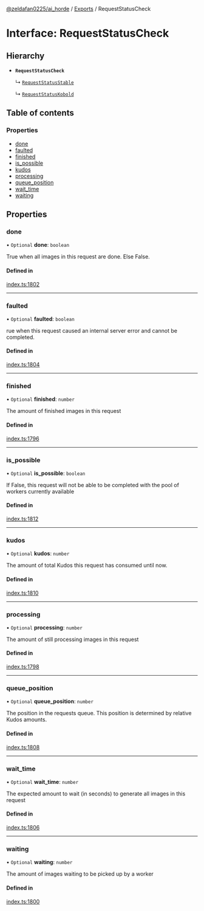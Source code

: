 [@zeldafan0225/ai_horde](../README.md) / [Exports](../modules.md) / RequestStatusCheck

# Interface: RequestStatusCheck

## Hierarchy

- **`RequestStatusCheck`**

  ↳ [`RequestStatusStable`](RequestStatusStable.md)

  ↳ [`RequestStatusKobold`](RequestStatusKobold.md)

## Table of contents

### Properties

- [done](RequestStatusCheck.md#done)
- [faulted](RequestStatusCheck.md#faulted)
- [finished](RequestStatusCheck.md#finished)
- [is\_possible](RequestStatusCheck.md#is_possible)
- [kudos](RequestStatusCheck.md#kudos)
- [processing](RequestStatusCheck.md#processing)
- [queue\_position](RequestStatusCheck.md#queue_position)
- [wait\_time](RequestStatusCheck.md#wait_time)
- [waiting](RequestStatusCheck.md#waiting)

## Properties

### done

• `Optional` **done**: `boolean`

True when all images in this request are done. Else False.

#### Defined in

[index.ts:1802](https://github.com/ZeldaFan0225/ai_horde/blob/89ead18/index.ts#L1802)

___

### faulted

• `Optional` **faulted**: `boolean`

rue when this request caused an internal server error and cannot be completed.

#### Defined in

[index.ts:1804](https://github.com/ZeldaFan0225/ai_horde/blob/89ead18/index.ts#L1804)

___

### finished

• `Optional` **finished**: `number`

The amount of finished images in this request

#### Defined in

[index.ts:1796](https://github.com/ZeldaFan0225/ai_horde/blob/89ead18/index.ts#L1796)

___

### is\_possible

• `Optional` **is\_possible**: `boolean`

If False, this request will not be able to be completed with the pool of workers currently available

#### Defined in

[index.ts:1812](https://github.com/ZeldaFan0225/ai_horde/blob/89ead18/index.ts#L1812)

___

### kudos

• `Optional` **kudos**: `number`

The amount of total Kudos this request has consumed until now.

#### Defined in

[index.ts:1810](https://github.com/ZeldaFan0225/ai_horde/blob/89ead18/index.ts#L1810)

___

### processing

• `Optional` **processing**: `number`

The amount of still processing images in this request

#### Defined in

[index.ts:1798](https://github.com/ZeldaFan0225/ai_horde/blob/89ead18/index.ts#L1798)

___

### queue\_position

• `Optional` **queue\_position**: `number`

The position in the requests queue. This position is determined by relative Kudos amounts.

#### Defined in

[index.ts:1808](https://github.com/ZeldaFan0225/ai_horde/blob/89ead18/index.ts#L1808)

___

### wait\_time

• `Optional` **wait\_time**: `number`

The expected amount to wait (in seconds) to generate all images in this request

#### Defined in

[index.ts:1806](https://github.com/ZeldaFan0225/ai_horde/blob/89ead18/index.ts#L1806)

___

### waiting

• `Optional` **waiting**: `number`

The amount of images waiting to be picked up by a worker

#### Defined in

[index.ts:1800](https://github.com/ZeldaFan0225/ai_horde/blob/89ead18/index.ts#L1800)
